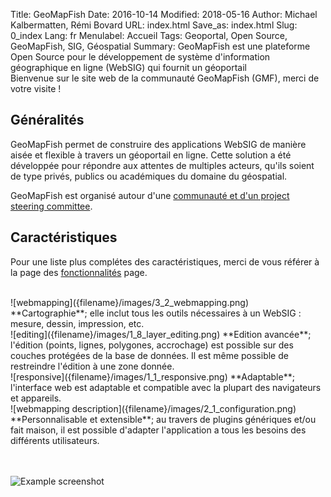 Title: GeoMapFish
Date: 2016-10-14
Modified: 2018-05-16
Author: Michael Kalbermatten, Rémi Bovard
URL: index.html
Save_as: index.html
Slug: 0_index
Lang: fr
Menulabel: Accueil
Tags: Geoportal, Open Source, GeoMapFish, SIG, Géospatial
Summary: GeoMapFish est une plateforme Open Source pour le développement de système d'information géographique en ligne (WebSIG) qui fournit un géoportail
<br />
Bienvenue sur le site web de la communauté GeoMapFish (GMF), merci de votre visite !

## Généralités

GeoMapFish permet de construire des applications WebSIG de manière aisée et flexible à travers un géoportail en ligne.
Cette solution a été développée pour répondre aux attentes de multiples acteurs, qu'ils
soient de type privés, publics ou académiques du domaine du géospatial.

GeoMapFish est organisé autour d'une [communauté et d'un project steering committee]({filename}4_community_fr.md).

## Caractéristiques

Pour une liste plus complétes des caractéristiques, merci de vous référer à la page des [fonctionnalités]({filename}1_functionalities_fr.md) page.

<br />
![webmapping]({filename}/images/3_2_webmapping.png) **Cartographie**; elle inclut tous les outils nécessaires à un WebSIG : mesure, dessin, impression, etc.

<br />
![editing]({filename}/images/1_8_layer_editing.png) **Edition avancée**; l'édition (points, lignes, polygones, accrochage)  est possible sur des couches protégées de la base de données. Il est même possible de restreindre l'édition à une zone donnée.

<br />
![responsive]({filename}/images/1_1_responsive.png) **Adaptable**; l'interface web est adaptable et compatible avec la plupart des navigateurs et appareils.

<br />
![webmapping description]({filename}/images/2_1_configuration.png) **Personnalisable et extensible**; au travers de  plugins génériques et/ou fait maison, il est possible d'adapter l'application a tous les besoins des différents utilisateurs.

<br /><br />
![Example screenshot]({filename}/images/examples/demo22.png)
